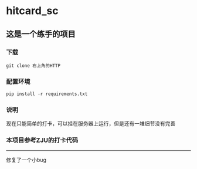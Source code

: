 # hitcard_sc
## 这是一个练手的项目
### 下载
`git clone 右上角的HTTP`
### 配置环境
`pip install -r requirements.txt`
### 说明
现在只能简单的打卡，可以挂在服务器上运行，但是还有一堆细节没有完善
### 本项目参考ZJU的打卡代码
---
修复了一个小bug
